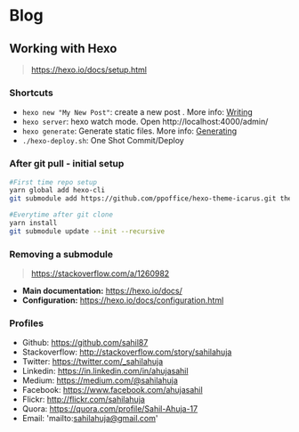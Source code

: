 # Blog

## Working with Hexo

> https://hexo.io/docs/setup.html

### Shortcuts

* `hexo new "My New Post"`: create a new post . More info: [Writing](https://hexo.io/docs/writing.html)
* `hexo server`: hexo watch mode. Open http://localhost:4000/admin/
* `hexo generate`: Generate static files. More info: [Generating](https://hexo.io/docs/generating.html)
* `./hexo-deploy.sh`: One Shot Commit/Deploy

### After git pull - initial setup

```bash
#First time repo setup
yarn global add hexo-cli
git submodule add https://github.com/ppoffice/hexo-theme-icarus.git themes/icarus

#Everytime after git clone
yarn install
git submodule update --init --recursive
```

### Removing a submodule

> https://stackoverflow.com/a/1260982

* **Main documentation:** https://hexo.io/docs/
* **Configuration:** https://hexo.io/docs/configuration.html

### Profiles

* Github: https://github.com/sahil87
* Stackoverflow: http://stackoverflow.com/story/sahilahuja
* Twitter: https://twitter.com/_sahilahuja
* Linkedin: https://in.linkedin.com/in/ahujasahil
* Medium: https://medium.com/@sahilahuja
* Facebook: https://www.facebook.com/ahujasahil
* Flickr: http://flickr.com/sahilahuja
* Quora: https://quora.com/profile/Sahil-Ahuja-17
* Email: 'mailto:sahilahuja@gmail.com'
